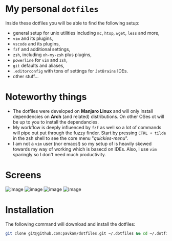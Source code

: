 # My personal `dotfiles`
Inside these dotfiles you will be able to find the following setup:
* general setup for unix utilities including `mc`, `htop`, `wget`, `less` and more,
* `vim` and its plugins,
* `vscode` and its plugins,
* `fzf` and additional settings,
* `zsh`, including `oh-my-zsh` plus plugins,
* `powerline` for `vim` and `zsh`,
* `git` defaults and aliases,
* `.editorconfig` with tons of settings for `JetBrains` IDEs. 
* other stuff... 

# Noteworthy things
* The dotfiles were developed on **Manjaro Linux** and will only install dependencies on **Arch** (and related) distributions. On other OSes ot will be up to you to install the dependancies.
* My workflow is deeply influenced by `fzf` as well so a lot of commands will pipe out put through the fuzzy finder. Start by pressing `CTRL + tilde` in the zsh shell to see the core menu "_quickies-menu_".
* I am not a `vim` user (nor emacs!) so my setup of is heavily skewed towards my way of working which is basecd on IDEs. Also, I use `vim` sparingly so I don't need much productivity.   

# Screens
![image](https://user-images.githubusercontent.com/7327309/147490998-1a600287-3555-4bce-9a29-d06c2e476aee.png)
![image](https://user-images.githubusercontent.com/7327309/147490417-8197f664-31df-45fe-87b4-74ae495cee19.png)
![image](https://user-images.githubusercontent.com/7327309/147490500-31312ab3-922b-45ea-9c1a-f2d7f689901b.png)
![image](https://user-images.githubusercontent.com/7327309/147490587-126afbd3-d68b-464d-b8e5-6abd6cb1a1dc.png)

# Installation

The following command will download and install the dotfiles:
```sh
git clone git@github.com:pavkam/dotfiles.git ~/.dotfiles && cd ~/.dotfiles && ./install.sh 
```
